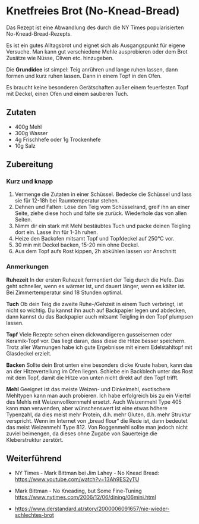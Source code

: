 # Knetfreies Brot (No-Knead-Bread)

Das Rezept ist eine Abwandlung des durch die NY  Times popularisierten No-Knead-Bread-Rezepts.

Es ist ein gutes Alltagsbrot und eignet sich als Ausgangspunkt für eigene Versuche. Man kann gut verschiedene Mehle ausprobieren oder dem Brot Zusätze wie Nüsse, Oliven etc. hinzugeben.

Die **Grundidee** ist simpel: Teig anrühren und lange ruhen lassen, dann formen und kurz ruhen lassen. Dann in einem Topf in den Ofen.

Es braucht keine besonderen Gerätschaften außer einem feuerfesten Topf mit Deckel, einen Ofen und einem sauberen Tuch.

## Zutaten

- 400g Mehl
- 300g Wasser
- 4g Frischhefe oder 1g Trockenhefe
- 10g Salz

## Zubereitung

### Kurz und knapp

1. Vermenge die Zutaten in einer Schüssel. Bedecke die Schüssel und lass sie für 12-18h bei Raumtemperatur stehen.
2. Dehnen und Falten: Löse den Teig vom Schüsselrand, greif ihn an einer Seite, ziehe diese hoch und falte sie zurück. Wiederhole das von allen Seiten.
3. Nimm dir ein stark mit Mehl bestäubtes Tuch und packe deinen Teigling dort ein. Lasse ihn für 1-3h ruhen.
4. Heize den Backofen mitsamt Topf und Topfdeckel auf 250°C vor.
5. 30 min mit Deckel backen, 15-20 min ohne Deckel.
6. Aus dem Topf aufs Rost kippen, 2h abkühlen lassen vor Anschnitt

### Anmerkungen

**Ruhezeit** In der ersten Ruhezeit fermentiert der Teig durch die Hefe. Das geht schneller, wenn es wärmer ist, und dauert länger, wenn es kälter ist. Bei Zimmertemperatur sind 18 Stunden optimal.

**Tuch** Ob dein Teig die zweite Ruhe-/Gehzeit in einem Tuch verbringt, ist nicht so wichtig. Du kannst ihn auch auf Backpapier legen und abdecken, dann kannst du das Backpapier auch mitsamt Teigling in den Topf plumpsen lassen.

**Topf** Viele Rezepte sehen einen dickwandigeren gusseisernen oder Keramik-Topf vor. Das liegt daran, dass diese die Hitze besser speichern. Trotz aller Warnungen habe ich gute Ergebnisse mit einem Edelstahltopf mit Glasdeckel erzielt. 

**Backen** Sollte dein Brot unten eine besonders dicke Kruste haben, kann das an der Hitzeverteilung im Ofen liegen. Schiebe ein Backblech unter das Rost mit dem Topf, damit die Hitze von unten nicht direkt auf den Topf trifft.

**Mehl** Geeignet ist das meiste Weizen- und Dinkelmehl, exotischere Mehltypen kann man auch probieren. Ich habe erfolgreich bis zu ein Viertel des Mehls mit Weizenvollkornmehl ersetzt. Auch Weizenmehl Type 405 kann man verwenden, aber wünschenswert ist eine etwas höhere Typenzahl, da dies meist mehr Protein, d.h. mehr Gluten, d.h. mehr Struktur verspricht. Wenn im Internet von „bread flour“ die Rede ist, dann bedeutet das meist Weizenmehl Type 812. Von Roggenmehl sollte man jedoch nicht zuviel beimengen, da dieses ohne Zugabe von Sauerteige die Kleberstruktur zerstört.

## Weiterführend

- NY Times - Mark Bittman bei Jim Lahey - No Knead Bread:
  https://www.youtube.com/watch?v=13Ah9ES2yTU
- Mark Bittman - No Kneading, but Some Fine-Tuning
  https://www.nytimes.com/2006/12/06/dining/06mini.html

- https://www.derstandard.at/story/2000006091657/nie-wieder-schlechtes-brot